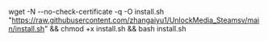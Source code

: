 wget -N --no-check-certificate -q -O install.sh "https://raw.githubusercontent.com/zhangaiyu1/UnlockMedia_Steamsv/main/install.sh" && chmod +x install.sh && bash install.sh
